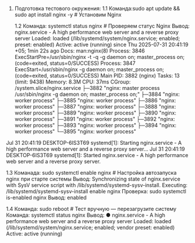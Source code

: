 1. Подготовка тестового окружения:
   1.1 Команда:sudo apt update && sudo apt install nginx -y # Установим Nginx 
   
   1.2 Команда: systemctl status nginx # Проверяем статус Nginx
       Вывод:  nginx.service - A high performance web server and a reverse proxy server
     Loaded: loaded (/lib/systemd/system/nginx.service; enabled; preset: enabled)
     Active: active (running) since Thu 2025-07-31 20:41:19 +05; 1min 22s ago
       Docs: man:nginx(8)
    Process: 3846 ExecStartPre=/usr/sbin/nginx -t -q -g daemon on; master_process on; (code=exited, status=0/SUCCESS)
    Process: 3847 ExecStart=/usr/sbin/nginx -g daemon on; master_process on; (code=exited, status=0/SUCCESS)
   Main PID: 3882 (nginx)
      Tasks: 13 (limit: 9438)
     Memory: 8.3M
        CPU: 37ms
     CGroup: /system.slice/nginx.service
             ├─3882 "nginx: master process /usr/sbin/nginx -g daemon on; master_process on;"
             ├─3884 "nginx: worker process"
             ├─3885 "nginx: worker process"
             ├─3886 "nginx: worker process"
             ├─3887 "nginx: worker process"
             ├─3888 "nginx: worker process"
             ├─3889 "nginx: worker process"
             ├─3890 "nginx: worker process"
             ├─3891 "nginx: worker process"
             ├─3892 "nginx: worker process"
             ├─3893 "nginx: worker process"
             ├─3894 "nginx: worker process"
             └─3895 "nginx: worker process"

Jul 31 20:41:19 DESKTOP-6IS3T69 systemd[1]: Starting nginx.service - A high performance web server and a reverse proxy server...
Jul 31 20:41:19 DESKTOP-6IS3T69 systemd[1]: Started nginx.service - A high performance web server and a reverse proxy server.

  1.3 Команада: sudo systemctl enable nginx # Настройка автозапуска nginx при старте системы
      Вывод: Synchronizing state of nginx.service with SysV service script with /lib/systemd/systemd-sysv-install.
Executing: /lib/systemd/systemd-sysv-install enable nginx
      Проверка: sudo systemctl is-enabled nginx
      Вывод: enabled

  1.4 Команда: sudo reboot # Тест вручную — перезагрузите систему
      Команда: systemctl status nginx
      Вывод: ● nginx.service - A high performance web server and a reverse proxy server
     Loaded: loaded (/lib/systemd/system/nginx.service; enabled; vendor preset: enabled)
     Active: active (running)

